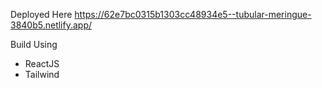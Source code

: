 Deployed Here
https://62e7bc0315b1303cc48934e5--tubular-meringue-3840b5.netlify.app/

Build Using
- ReactJS
- Tailwind

